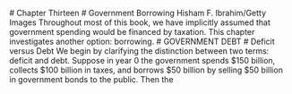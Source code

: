 \# Chapter Thirteen # Government Borrowing Hisham F. Ibrahim/Getty Images Throughout most of this book, we have implicitly assumed that government spending would be financed by taxation. This chapter investigates another option: borrowing. # GOVERNMENT DEBT # Deficit versus Debt We begin by clarifying the distinction between two terms: deficit and debt. Suppose in year 0 the government spends $150 billion, collects $100 billion in taxes, and borrows $50 billion by selling $50 billion in government bonds to the public. Then the